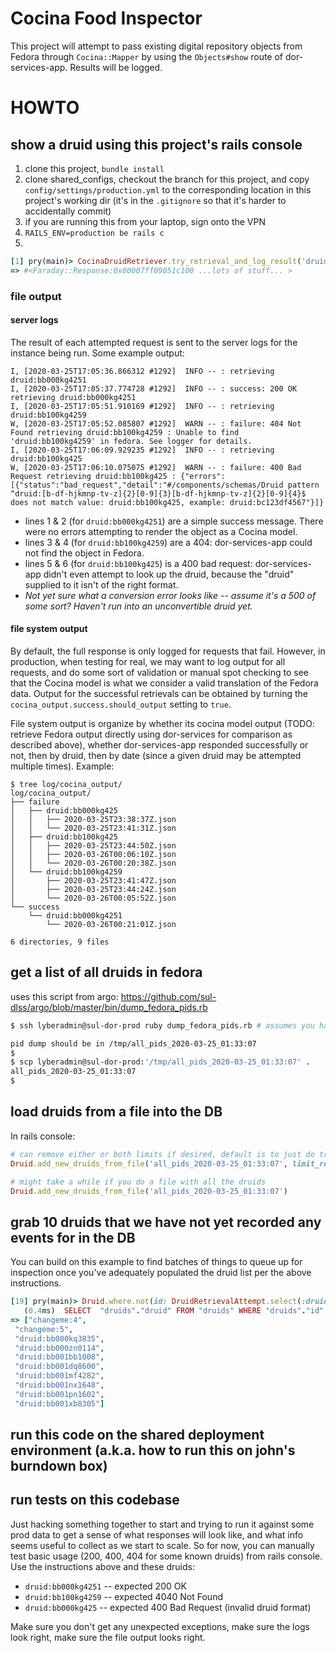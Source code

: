 # Cocina Food Inspector

This project will attempt to pass existing digital repository objects from Fedora through `Cocina::Mapper` by using the `Objects#show` route of dor-services-app.  Results will be logged.

# HOWTO

## show a druid using this project's rails console

1. clone this project, `bundle install`
1. clone shared_configs, checkout the branch for this project, and copy `config/settings/production.yml` to the corresponding location in this project's working dir (it's in the `.gitignore` so that it's harder to accidentally commit)
1. if you are running this from your laptop, sign onto the VPN
1. `RAILS_ENV=production be rails c`
1. 
```ruby
[1] pry(main)> CocinaDruidRetriever.try_retrieval_and_log_result('druid:bb000kg4251') # will also write success message to prod log, and maybe log full response output as json
=> #<Faraday::Response:0x00007ff09051c100 ...lots of stuff... >
```

### file output

#### server logs

The result of each attempted request is sent to the server logs for the instance being run.  Some example output:

```log
I, [2020-03-25T17:05:36.866312 #1292]  INFO -- : retrieving druid:bb000kg4251
I, [2020-03-25T17:05:37.774728 #1292]  INFO -- : success: 200 OK retrieving druid:bb000kg4251
I, [2020-03-25T17:05:51.910169 #1292]  INFO -- : retrieving druid:bb100kg4259
W, [2020-03-25T17:05:52.085807 #1292]  WARN -- : failure: 404 Not Found retrieving druid:bb100kg4259 : Unable to find 'druid:bb100kg4259' in fedora. See logger for details.
I, [2020-03-25T17:06:09.929235 #1292]  INFO -- : retrieving druid:bb100kg425
W, [2020-03-25T17:06:10.075075 #1292]  WARN -- : failure: 400 Bad Request retrieving druid:bb100kg425 : {"errors":[{"status":"bad_request","detail":"#/components/schemas/Druid pattern ^druid:[b-df-hjkmnp-tv-z]{2}[0-9]{3}[b-df-hjkmnp-tv-z]{2}[0-9]{4}$ does not match value: druid:bb100kg425, example: druid:bc123df4567"}]}
```

* lines 1 & 2 (for `druid:bb000kg4251`) are a simple success message.  There were no errors attempting to render the object as a Cocina model.
* lines 3 & 4 (for `druid:bb100kg4259`) are a 404: dor-services-app could not find the object in Fedora.
* lines 5 & 6 (for `druid:bb100kg425`) is a 400 bad request:  dor-services-app didn't even attempt to look up the druid, because the "druid" supplied to it isn't of the right format.
* _Not yet sure what a conversion error looks like -- assume it's a 500 of some sort?  Haven't run into an unconvertible druid yet._

#### file system output

By default, the full response is only logged for requests that fail.  However, in production, when testing for real, we may want to log output for all requests, and do some sort of validation or manual spot checking to see that the Cocina model is what we consider a valid translation of the Fedora data.  Output for the successful retrievals can be obtained by turning the `cocina_output.success.should_output` setting to `true`.

File system output is organize by whether its cocina model output (TODO: retrieve Fedora output directly using dor-services for comparison as described above), whether dor-services-app responded successfully or not, then by druid, then by date (since a given druid may be attempted multiple times).  Example:

```
$ tree log/cocina_output/
log/cocina_output/
├── failure
│   ├── druid:bb000kg425
│   │   ├── 2020-03-25T23:38:37Z.json
│   │   └── 2020-03-25T23:41:31Z.json
│   ├── druid:bb100kg425
│   │   ├── 2020-03-25T23:44:50Z.json
│   │   ├── 2020-03-26T00:06:10Z.json
│   │   └── 2020-03-26T00:20:38Z.json
│   └── druid:bb100kg4259
│       ├── 2020-03-25T23:41:47Z.json
│       ├── 2020-03-25T23:44:24Z.json
│       └── 2020-03-26T00:05:52Z.json
└── success
    └── druid:bb000kg4251
        └── 2020-03-26T00:21:01Z.json

6 directories, 9 files
```

## get a list of all druids in fedora

uses this script from argo:  https://github.com/sul-dlss/argo/blob/master/bin/dump_fedora_pids.rb

```sh
$ ssh lyberadmin@sul-dor-prod ruby dump_fedora_pids.rb # assumes you have a valid kerb ticket and access to sul-dor-prod as lyberadmin

pid dump should be in /tmp/all_pids_2020-03-25_01:33:07
$
$ scp lyberadmin@sul-dor-prod:'/tmp/all_pids_2020-03-25_01:33:07' .
all_pids_2020-03-25_01:33:07                                                               100%   35MB 336.6KB/s   01:46
$
```

## load druids from a file into the DB

In rails console:

```ruby
# can remove either or both limits if desired, default is to just do try adding whole input file.  dupes will be ignored.
Druid.add_new_druids_from_file('all_pids_2020-03-25_01:33:07', limit_readlines: 1000, limit_adds: 2000)

# might take a while if you do a file with all the druids
Druid.add_new_druids_from_file('all_pids_2020-03-25_01:33:07')
```

## grab 10 druids that we have not yet recorded any events for in the DB

You can build on this example to find batches of things to queue up for inspection once you've adequately populated the druid list per the above instructions.

```ruby
[19] pry(main)> Druid.where.not(id: DruidRetrievalAttempt.select(:druid_id).distinct).limit(10).pluck(:druid)
   (0.4ms)  SELECT  "druids"."druid" FROM "druids" WHERE "druids"."id" NOT IN (SELECT DISTINCT "druid_retrieval_attempts"."druid_id" FROM "druid_retrieval_attempts") LIMIT ?  [["LIMIT", 10]]
=> ["changeme:4",
 "changeme:5",
 "druid:bb000kq3835",
 "druid:bb000zn0114",
 "druid:bb001bb1008",
 "druid:bb001dq8600",
 "druid:bb001mf4282",
 "druid:bb001nx1648",
 "druid:bb001pn1602",
 "druid:bb001xb8305"]
```

## run this code on the shared deployment environment (a.k.a. how to run this on john's burndown box)



## run tests on this codebase

Just hacking something together to start and trying to run it against some prod data to get a sense of what responses will look like, and what info seems useful to collect as we start to scale.  So for now, you can manually test basic usage (200, 400, 404 for some known druids) from rails console.  Use the instructions above and these druids:
* `druid:bb000kg4251` -- expected 200 OK
* `druid:bb100kg4259` -- expected 4040 Not Found
* `druid:bb000kg425` -- expected 400 Bad Request (invalid druid format)

Make sure you don't get any unexpected exceptions, make sure the logs look right, make sure the file output looks right.
